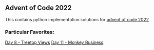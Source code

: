## Advent of Code 2022

This contains python implementation solutions for [advent of code 2022](https://adventofcode.com/2022)

### Particular Favorites:

[Day 8 - Treetop Views](day_08/)
[Day 11 - Monkey Business](day_11/)